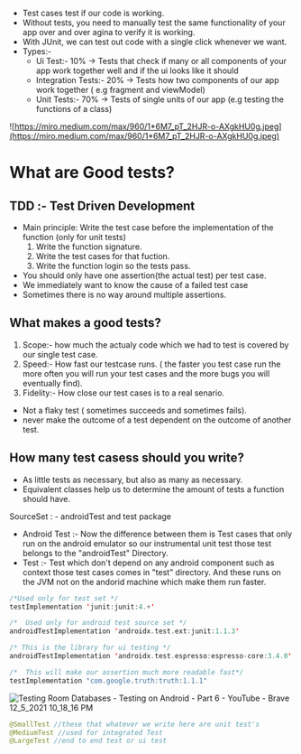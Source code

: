 - Test cases test if our code is working.
- Without tests, you need to manually test the same functionality of your app over and over agina to verify it is working.
- With JUnit, we can test out code with a single click whenever we want.
- Types:-
    - Ui Test:- 10% → Tests that check if many or all components of your app work together well and if the ui looks like it should
    - Integration Tests:- 20% → Tests how two components of our app work together ( e.g fragment and viewModel)
    - Unit Tests:- 70%  → Tests of single units of our app (e.g testing the functions of a class)

![https://miro.medium.com/max/960/1*6M7_pT_2HJR-o-AXgkHU0g.jpeg](https://miro.medium.com/max/960/1*6M7_pT_2HJR-o-AXgkHU0g.jpeg)

# **What are Good tests?**

## TDD :- Test Driven Development

- Main principle: Write the test case before the implementation of the function (only for unit tests)
    1. Write the function signature.
    2. Write the test cases for that fuction.
    3. Write the function login so the tests pass.
- You should only have one assertion(the actual test) per test case.
- We immediately want to know the cause of a failed test case
- Sometimes there is no way around multiple assertions.

## What makes a good tests?

1. Scope:- how much the actualy code which we had to test is covered by our single test case.
2. Speed:- How fast our testcase runs. ( the faster you test case run the more often you will run your test cases and the more bugs you will eventually find).
3. Fidelity:-  How close our test cases is to a real senario.
- Not a flaky test ( sometimes succeeds and sometimes fails).
- never make the outcome of a test dependent on the outcome of another test.

## How many test casess should you write?

- As little tests as necessary, but also as many as necessary.
- Equivalent classes help us to determine the amount of tests a function should have.

SourceSet : - androidTest and test package 

- Android Test :- Now the difference between them is Test cases that only run on the android emulator so our instrumental unit test those test belongs to the "androidTest" Directory.
- Test :- Test which don't depend on any android component such as context those test cases comes in "test" directory. And these runs on the JVM not on the andorid machine which make them run faster.

```kotlin
/*Used only for test set */
testImplementation 'junit:junit:4.+'

/*	Used only for android test source set */
androidTestImplementation 'androidx.test.ext:junit:1.1.3'

/* This is the library for ui testing */
androidTestImplementation 'androidx.test.espresso:espresso-core:3.4.0'

/*  This will make our assertion much more readable fast*/
testImplementation "com.google.truth:truth:1.1.1"
```
![Testing Room Databases - Testing on Android - Part 6 - YouTube - Brave 12_5_2021 10_18_16 PM](https://user-images.githubusercontent.com/81345503/144755633-a87ea872-152f-4391-9b4f-5031df858e4c.png)
```kotlin
@SmallTest //these that whatever we write here are unit test's
@MediumTest //used for integrated Test
@LargeTest //end to end test or ui test
```
